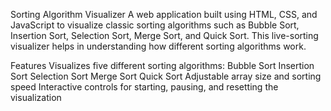 Sorting Algorithm Visualizer
A web application built using HTML, CSS, and JavaScript to visualize classic sorting algorithms such as Bubble Sort,
Insertion Sort, Selection Sort, Merge Sort, and Quick Sort. This live-sorting visualizer helps in understanding how different sorting algorithms work.

Features
Visualizes five different sorting algorithms:
Bubble Sort
Insertion Sort
Selection Sort
Merge Sort
Quick Sort
Adjustable array size and sorting speed
Interactive controls for starting, pausing, and resetting the visualization
